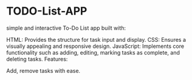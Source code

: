 # TODO-List-APP
 simple and interactive To-Do List app built with:

HTML: Provides the structure for task input and display.
CSS: Ensures a visually appealing and responsive design.
JavaScript: Implements core functionality such as adding, editing, marking tasks as complete, and deleting tasks.
Features:

Add,  remove tasks with ease.
